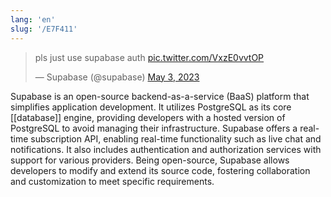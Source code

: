 ```yaml
---
lang: 'en'
slug: '/E7F411'
---
```


<blockquote class="twitter-tweet"><p lang="en" dir="ltr">pls just use supabase auth <a href="https://t.co/VxzE0vvtOP">pic.twitter.com/VxzE0vvtOP</a></p>&mdash; Supabase (@supabase) <a href="https://twitter.com/supabase/status/1653808436302295043?ref_src=twsrc%5Etfw">May 3, 2023</a></blockquote>

Supabase is an open-source backend-as-a-service (BaaS) platform that simplifies application development. It utilizes PostgreSQL as its core [[database]] engine, providing developers with a hosted version of PostgreSQL to avoid managing their infrastructure. Supabase offers a real-time subscription API, enabling real-time functionality such as live chat and notifications. It also includes authentication and authorization services with support for various providers. Being open-source, Supabase allows developers to modify and extend its source code, fostering collaboration and customization to meet specific requirements.
